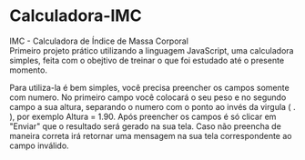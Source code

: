 # Calculadora-IMC
IMC - Calculadora de Índice de Massa Corporal <br>
Primeiro projeto prático utilizando a linguagem JavaScript, uma calculadora simples, feita com o obejtivo de treinar o que foi estudado até o presente momento.

Para utiliza-la é bem simples, você precisa preencher os campos somente com numero. No primeiro campo você colocará o seu peso e no segundo campo a sua altura, separando o numero com o ponto ao invés da virgula ( . ), por exemplo Altura = 1.90.
Após preencher os campos é só clicar em "Enviar" que o resultado será gerado na sua tela. Caso não preencha de maneira correta irá retornar uma mensagem na sua tela correspondente ao campo inválido.
